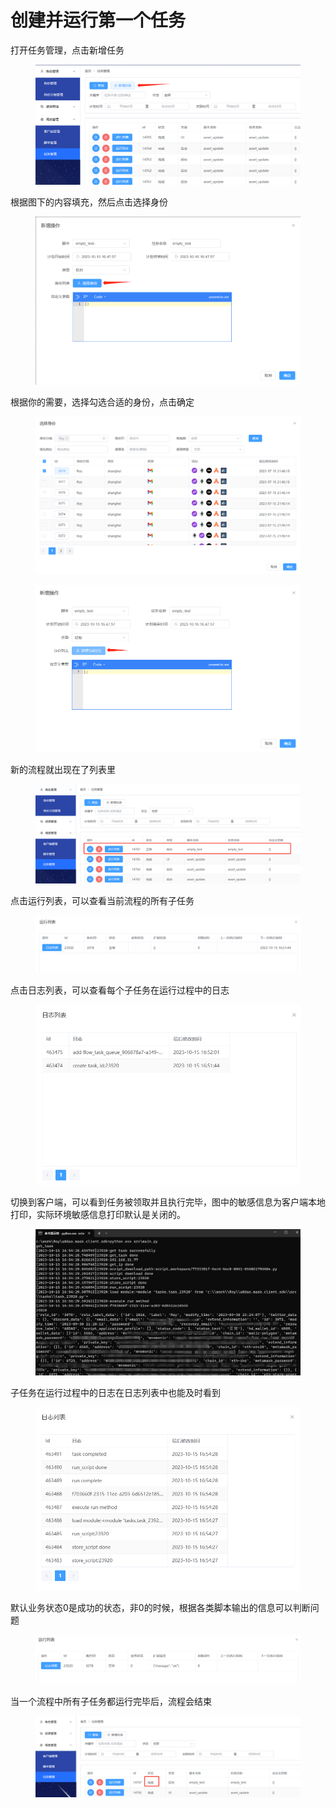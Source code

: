 # 创建并运行第一个任务

打开任务管理，点击新增任务

<figure><img src="../../.gitbook/assets/image (12).png" alt=""><figcaption></figcaption></figure>

根据图下的内容填充，然后点击选择身份

<figure><img src="../../.gitbook/assets/image (13).png" alt=""><figcaption></figcaption></figure>

根据你的需要，选择勾选合适的身份，点击确定

<figure><img src="../../.gitbook/assets/image (14).png" alt=""><figcaption></figcaption></figure>

<figure><img src="../../.gitbook/assets/image (15).png" alt=""><figcaption></figcaption></figure>

新的流程就出现在了列表里

<figure><img src="../../.gitbook/assets/image (16).png" alt=""><figcaption></figcaption></figure>

点击运行列表，可以查看当前流程的所有子任务

<figure><img src="../../.gitbook/assets/image (17).png" alt=""><figcaption></figcaption></figure>

点击日志列表，可以查看每个子任务在运行过程中的日志

<figure><img src="../../.gitbook/assets/image (18).png" alt=""><figcaption></figcaption></figure>

切换到客户端，可以看到任务被领取并且执行完毕，图中的敏感信息为客户端本地打印，实际环境敏感信息打印默认是关闭的。

<figure><img src="../../.gitbook/assets/image (19).png" alt=""><figcaption></figcaption></figure>

子任务在运行过程中的日志在日志列表中也能及时看到

<figure><img src="../../.gitbook/assets/image (20).png" alt=""><figcaption></figcaption></figure>

默认业务状态0是成功的状态，非0的时候，根据各类脚本输出的信息可以判断问题

<figure><img src="../../.gitbook/assets/image (21).png" alt=""><figcaption></figcaption></figure>

当一个流程中所有子任务都运行完毕后，流程会结束

<figure><img src="../../.gitbook/assets/image (22).png" alt=""><figcaption></figcaption></figure>
